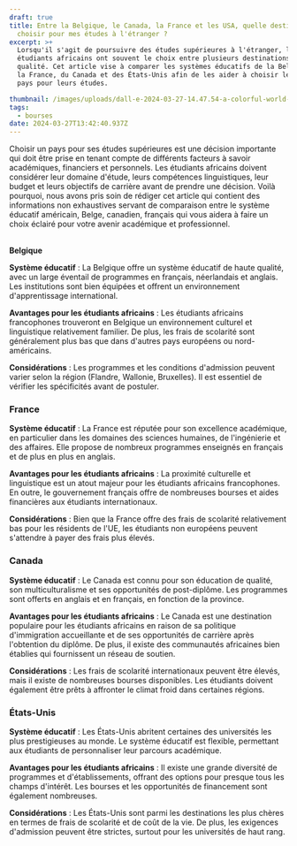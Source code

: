 ```yaml
---
draft: true
title: Entre la Belgique, le Canada, la France et les USA, quelle destination
  choisir pour mes études à l'étranger ?
excerpt: >+
  Lorsqu'il s'agit de poursuivre des études supérieures à l'étranger, les
  étudiants africains ont souvent le choix entre plusieurs destinations de
  qualité. Cet article vise à comparer les systèmes éducatifs de la Belgique, de
  la France, du Canada et des États-Unis afin de les aider à choisir le meilleur
  pays pour leurs études.

thumbnail: /images/uploads/dall-e-2024-03-27-14.47.54-a-colorful-world-map-highlighting-belgium-france-canada-and-the-united-states-with-iconic-symbols_-a-chocolate-piece-for-belgium-the-eiffel-tower-.jpg
tags:
  - bourses
date: 2024-03-27T13:42:40.937Z
---
```

Choisir un pays pour ses études supérieures est une décision importante qui doit être prise en tenant compte de différents facteurs à savoir académiques, financiers et personnels. Les étudiants africains doivent considérer leur domaine d'étude, leurs compétences linguistiques, leur budget et leurs objectifs de carrière avant de prendre une décision. Voilà pourquoi, nous avons pris soin de rédiger cet article qui contient des informations non exhaustives servant de comparaison entre le système éducatif américain, Belge, canadien, français qui vous aidera à faire un choix éclairé pour votre avenir académique et professionnel.

\
**Belgique**

**Système éducatif** : La Belgique offre un système éducatif de haute qualité, avec un large éventail de programmes en français, néerlandais et anglais. Les institutions sont bien équipées et offrent un environnement d'apprentissage international.

**Avantages pour les étudiants africains** : Les étudiants africains francophones trouveront en Belgique un environnement culturel et linguistique relativement familier. De plus, les frais de scolarité sont généralement plus bas que dans d'autres pays européens ou nord-américains.

**Considérations** : Les programmes et les conditions d'admission peuvent varier selon la région (Flandre, Wallonie, Bruxelles). Il est essentiel de vérifier les spécificités avant de postuler.

### **France**

**Système éducatif** : La France est réputée pour son excellence académique, en particulier dans les domaines des sciences humaines, de l'ingénierie et des affaires. Elle propose de nombreux programmes enseignés en français et de plus en plus en anglais.

**Avantages pour les étudiants africains** : La proximité culturelle et linguistique est un atout majeur pour les étudiants africains francophones. En outre, le gouvernement français offre de nombreuses bourses et aides financières aux étudiants internationaux.

**Considérations** : Bien que la France offre des frais de scolarité relativement bas pour les résidents de l'UE, les étudiants non européens peuvent s'attendre à payer des frais plus élevés.

### **Canada**

**Système éducatif** : Le Canada est connu pour son éducation de qualité, son multiculturalisme et ses opportunités de post-diplôme. Les programmes sont offerts en anglais et en français, en fonction de la province.

**Avantages pour les étudiants africains** : Le Canada est une destination populaire pour les étudiants africains en raison de sa politique d'immigration accueillante et de ses opportunités de carrière après l'obtention du diplôme. De plus, il existe des communautés africaines bien établies qui fournissent un réseau de soutien.

**Considérations** : Les frais de scolarité internationaux peuvent être élevés, mais il existe de nombreuses bourses disponibles. Les étudiants doivent également être prêts à affronter le climat froid dans certaines régions.

### **États-Unis**

**Système éducatif** : Les États-Unis abritent certaines des universités les plus prestigieuses au monde. Le système éducatif est flexible, permettant aux étudiants de personnaliser leur parcours académique.

**Avantages pour les étudiants africains** : Il existe une grande diversité de programmes et d'établissements, offrant des options pour presque tous les champs d'intérêt. Les bourses et les opportunités de financement sont également nombreuses.

**Considérations** : Les États-Unis sont parmi les destinations les plus chères en termes de frais de scolarité et de coût de la vie. De plus, les exigences d'admission peuvent être strictes, surtout pour les universités de haut rang.

<!--EndFragment-->